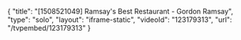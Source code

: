 {
    "title": "[1508521049] Ramsay's Best Restaurant - Gordon Ramsay",
    "type": "solo",
    "layout": "iframe-static",
    "videoId": "123179313",
    "url": "\/tvpembed\/123179313"
}